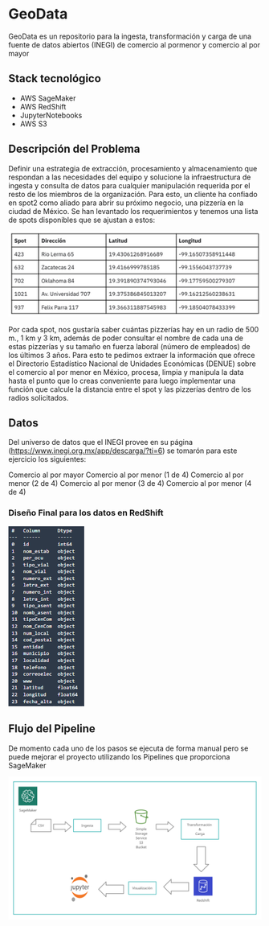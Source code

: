 # GeoData
GeoData es un repositorio para la ingesta, transformación y carga de una fuente de datos abiertos (INEGI) de comercio al pormenor y comercio al por mayor

## Stack tecnológico
* AWS SageMaker
* AWS RedShift
* JupyterNotebooks
* AWS S3

## Descripción del Problema
Definir una estrategia de extracción, procesamiento y almacenamiento que respondan a las necesidades del equipo y solucione la infraestructura de ingesta y consulta de datos para cualquier manipulación requerida por el resto de los miembros de la organización.
Para esto, un cliente ha confiado en spot2 como aliado para abrir su próximo negocio, una pizzería en la ciudad de México. Se han levantado los requerimientos y tenemos una lista de spots disponibles que se ajustan a estos:

![alt text](./images/imagen01_spot.png)

Por cada spot, nos gustaría saber cuántas pizzerías hay en un radio de 500 m., 1 km y 3 km, además
de poder consultar el nombre de cada una de estas pizzerías y su tamaño en fuerza laboral
(número de empleados) de los últimos 3 años. Para esto te pedimos extraer la información que
ofrece el Directorio Estadístico Nacional de Unidades Económicas (DENUE) sobre el comercio al por
menor en México, procesa, limpia y manipula la data hasta el punto que lo creas conveniente para
luego implementar una función que calcule la distancia entre el spot y las pizzerías dentro de los
radios solicitados.

## Datos
Del universo de datos que el INEGI provee en su página (https://www.inegi.org.mx/app/descarga/?ti=6) se tomarón para este ejercicio los siguientes:

Comercio al por mayor
Comercio al por menor (1 de 4)
Comercio al por menor (2 de 4)
Comercio al por menor (3 de 4)
Comercio al por menor (4 de 4)

### Diseño Final para los datos en RedShift
![alt text](./images/imagen02_spot.png)

## Flujo del Pipeline
De momento cada uno de los pasos se ejecuta de forma manual pero se puede mejorar el proyecto utilizando los Pipelines que proporciona SageMaker

![alt text](./images/arquitectura_geodata.png)

